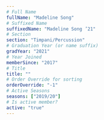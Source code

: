 ```yaml
---
# Full Name
fullName: "Madeline Song"
# Suffixed Name
suffixedName: "Madeline Song ’21"
# Section
section: "Timpani/Percussion"
# Graduation Year (or name suffix)
gradYear: "2021"
# Year Joined
memberSince: "2017"
# Title
title: ""
# Order Override for sorting
orderOverride: "-1"
# Active Seasons
seasons: ["2019/20"]
# Is active member?
active: "true"
---
```


